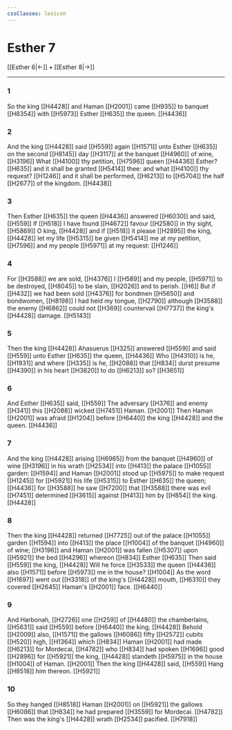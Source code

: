 ```yaml
---
cssClasses: lexicon
---
```

# Esther 7

[[Esther 6|←]] • [[Esther 8|→]]

---

### 1
So the king [[H4428]] and Haman [[H2001]] came [[H935]] to banquet [[H8354]] with [[H5973]] Esther [[H635]] the queen. [[H4436]]

### 2
And the king [[H4428]] said [[H559]] again [[H1571]] unto Esther [[H635]] on the second [[H8145]] day [[H3117]] at the banquet [[H4960]] of wine, [[H3196]] What [[H4100]] thy petition, [[H7596]] queen [[H4436]] Esther? [[H635]] and it shall be granted [[H5414]] thee: and what [[H4100]] thy request? [[H1246]] and it shall be performed, [[H6213]] to [[H5704]] the half [[H2677]] of the kingdom. [[H4438]]

### 3
Then Esther [[H635]] the queen [[H4436]] answered [[H6030]] and said, [[H559]] If [[H518]] I have found [[H4672]] favour [[H2580]] in thy sight, [[H5869]] O king, [[H4428]] and if [[H518]] it please [[H2895]] the king, [[H4428]] let my life [[H5315]] be given [[H5414]] me at my petition, [[H7596]] and my people [[H5971]] at my request: [[H1246]]

### 4
For [[H3588]] we are sold, [[H4376]] I [[H589]] and my people, [[H5971]] to be destroyed, [[H8045]] to be slain, [[H2026]] and to perish. [[H6]] But if [[H432]] we had been sold [[H4376]] for bondmen [[H5650]] and bondwomen, [[H8198]] I had held my tongue, [[H2790]] although [[H3588]] the enemy [[H6862]] could not [[H369]] countervail [[H7737]] the king's [[H4428]] damage. [[H5143]]

### 5
Then the king [[H4428]] Ahasuerus [[H325]] answered [[H559]] and said [[H559]] unto Esther [[H635]] the queen, [[H4436]] Who [[H4310]] is he, [[H1931]] and where [[H335]] is he, [[H2088]] that [[H834]] durst presume [[H4390]] in his heart [[H3820]] to do [[H6213]] so? [[H3651]]

### 6
And Esther [[H635]] said, [[H559]] The adversary [[H376]] and enemy [[H341]] this [[H2088]] wicked [[H7451]] Haman. [[H2001]] Then Haman [[H2001]] was afraid [[H1204]] before [[H6440]] the king [[H4428]] and the queen. [[H4436]]

### 7
And the king [[H4428]] arising [[H6965]] from the banquet [[H4960]] of wine [[H3196]] in his wrath [[H2534]] into [[H413]] the palace [[H1055]] garden: [[H1594]] and Haman [[H2001]] stood up [[H5975]] to make request [[H1245]] for [[H5921]] his life [[H5315]] to Esther [[H635]] the queen; [[H4436]] for [[H3588]] he saw [[H7200]] that [[H3588]] there was evil [[H7451]] determined [[H3615]] against [[H413]] him by [[H854]] the king. [[H4428]]

### 8
Then the king [[H4428]] returned [[H7725]] out of the palace [[H1055]] garden [[H1594]] into [[H413]] the place [[H1004]] of the banquet [[H4960]] of wine; [[H3196]] and Haman [[H2001]] was fallen [[H5307]] upon [[H5921]] the bed [[H4296]] whereon [[H834]] Esther [[H635]] Then said [[H559]] the king, [[H4428]] Will he force [[H3533]] the queen [[H4436]] also [[H1571]] before [[H5973]] me in the house? [[H1004]] As the word [[H1697]] went out [[H3318]] of the king's [[H4428]] mouth, [[H6310]] they covered [[H2645]] Haman's [[H2001]] face. [[H6440]]

### 9
And Harbonah, [[H2726]] one [[H259]] of [[H4480]] the chamberlains, [[H5631]] said [[H559]] before [[H6440]] the king, [[H4428]] Behold [[H2009]] also, [[H1571]] the gallows [[H6086]] fifty [[H2572]] cubits [[H520]] high, [[H1364]] which [[H834]] Haman [[H2001]] had made [[H6213]] for Mordecai, [[H4782]] who [[H834]] had spoken [[H1696]] good [[H2896]] for [[H5921]] the king, [[H4428]] standeth [[H5975]] in the house [[H1004]] of Haman. [[H2001]] Then the king [[H4428]] said, [[H559]] Hang [[H8518]] him thereon. [[H5921]]

### 10
So they hanged [[H8518]] Haman [[H2001]] on [[H5921]] the gallows [[H6086]] that [[H834]] he had prepared [[H3559]] for Mordecai. [[H4782]] Then was the king's [[H4428]] wrath [[H2534]] pacified. [[H7918]]